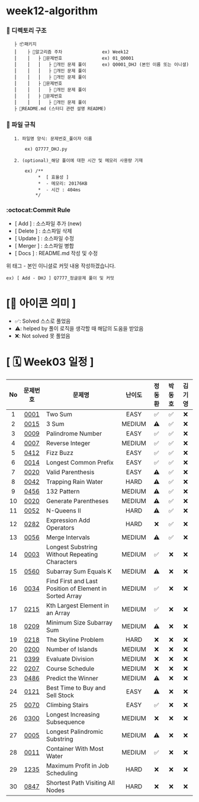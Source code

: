 # week12-algorithm

### **📌 디렉토리 구조**

       ├ 📦패키지
       ⎮    ├ 📁알고리즘 주차               ex) Week12
       ⎮    ⎮   ├ 📁문제번호               ex) 01_Q0001
       ⎮    ⎮   ⎮   ├︎ 📃개인 문제 풀이      ex) Q0001_DHJ (본인 이름 또는 이니셜)
       ⎮    ⎮   ⎮   ├︎ 📃개인 문제 풀이
       ⎮    ⎮   ⎮   ├ 📃개인 문제 풀이
       ⎮    ⎮   ├ 📁문제번호  
       ⎮    ⎮   ⎮   ├︎ 📃개인 문제 풀이
       ⎮    ⎮   ├ 📁문제번호
       ⎮    ⎮   ⎮   ├ 📃개인 문제 풀이
       ├ 📝README.md (스터디 관련 설명 README)

### **📌 파일 규칙**

       1. 파일명 양식: 문제번호_풀이자 이름
   
           ex) Q7777_DHJ.py

       2. (optional)_해당 풀이에 대한 시간 및 메모리 사용량 기재
           
           ex) /**
                *  [ 효율성 ]
                *  - 메모리: 20176KB
                *  - 시간 : 404ms
               */

### **:octocat:Commit Rule** ###

- [ Add ]    : 소스파일 추가 (new)
- [ Delete ] : 소스파일 삭제
- [ Update ] : 소스파일 수정
- [ Merger ] : 소스파일 병합
- [ Docs ]   : README.md 작성 및 수정

위 태그 - 본인 이니셜로 커밋 내용 작성하겠습니다.

    ex) [ Add - DHJ ] Q7777_정글문제 풀이 및 커밋

# **[📌 아이콘 의미 ]**

- ✅: Solved 스스로 풀었음
- ⚠️: helped by 풀이 로직을 생각할 때 해답의 도움을 받았음
- ❌: Not solved 못 풀었음

# **[ 🗓 Week03 일정 ]**

|No|문제번호|문제명|난이도|정동환|박동호|김기영
|:-:|:-----:|-------|:-----:|:-----:|:-----:|:-----:|
|1|[0001](https://leetcode.com/problems/two-sum/) |Two Sum|EASY|✅|✅|❌|
|2|[0015](https://leetcode.com/problems/3sum/) |3 Sum|MEDIUM|⚠️|✅|❌|
|3|[0009](https://leetcode.com/problems/palindrome-number/) |Palindrome Number|EASY|✅|✅|❌|
|4|[0007](https://leetcode.com/problems/reverse-integer/) |Reverse Integer|MEDIUM|✅|✅|❌|
|5|[0412](https://leetcode.com/problems/fizz-buzz/) |Fizz Buzz|EASY|✅|✅|❌|
|6|[0014](https://leetcode.com/problems/longest-common-prefix/) |Longest Common Prefix|EASY|✅|✅|❌|
|7|[0020](https://leetcode.com/problems/valid-parentheses/description/) |Valid Parenthesis|EASY|⚠️|✅|❌|
|8|[0042](https://leetcode.com/problems/trapping-rain-water/) |Trapping Rain Water|HARD|⚠️|✅|❌|
|9|[0456](https://leetcode.com/problems/132-pattern/) |132 Pattern|MEDIUM|⚠️|✅|❌|
|10|[0020](https://leetcode.com/problems/generate-parentheses/) |Generate Parentheses|MEDIUM|⚠️|✅|❌|
|11|[0052](https://leetcode.com/problems/n-queens-ii/) |N-Queens II|HARD|⚠️|✅|❌|
|12|[0282](https://leetcode.com/problems/expression-add-operators/) |Expression Add Operators|HARD|❌|✅|❌|
|13|[0056](https://leetcode.com/problems/merge-intervals/) |Merge Intervals|MEDIUM|⚠️|✅|❌|
|14|[0003](https://leetcode.com/problems/longest-substring-without-repeating-characters/) |Longest Substring Without Repeating Characters|MEDIUM|✅|❌|❌|
|15|[0560](https://leetcode.com/problems/subarray-sum-equals-k/) |Subarray Sum Equals K|MEDIUM|⚠️|❌|❌|
|16|[0034](https://leetcode.com/problems/find-first-and-last-position-of-element-in-sorted-array/) |Find First and Last Position of Element in Sorted Array|MEDIUM|✅|❌|❌|
|17|[0215](https://leetcode.com/problems/kth-largest-element-in-an-array/) |Kth Largest Element in an Array|MEDIUM|✅|❌|❌|
|18|[0209](https://leetcode.com/problems/minimum-size-subarray-sum/) |Minimum Size Subarray Sum|MEDIUM|⚠️|❌|❌|
|19|[0218](https://leetcode.com/problems/the-skyline-problem/description/) |The Skyline Problem|HARD|❌|❌|❌|
|20|[0200](https://leetcode.com/problems/number-of-islands/) |Number of Islands|MEDIUM|❌|❌|❌|
|21|[0399](https://leetcode.com/problems/evaluate-division/) |Evaluate Division|MEDIUM|❌|❌|❌|
|22|[0207](https://leetcode.com/problems/course-schedule/) |Course Schedule|MEDIUM|❌|❌|❌|
|23|[0486](https://leetcode.com/problems/predict-the-winner/) |Predict the Winner|MEDIUM|⚠️|❌|❌|
|24|[0121](https://leetcode.com/problems/best-time-to-buy-and-sell-stock/) |Best Time to Buy and Sell Stock|EASY|⚠️|❌|❌|
|25|[0070](https://leetcode.com/problems/climbing-stairs/) |Climbing Stairs|EASY|✅|❌|❌|
|26|[0300](https://leetcode.com/problems/longest-increasing-subsequence/) |Longest Increasing Subsequence|MEDIUM|❌|❌|❌|
|27|[0005](https://leetcode.com/problems/longest-palindromic-substring/) |Longest Palindromic Substring|MEDIUM|⚠️|❌|❌|
|28|[0011](https://leetcode.com/problems/container-with-most-water/) |Container With Most Water|MEDIUM|✅|❌|❌|
|29|[1235](https://leetcode.com/problems/maximum-profit-in-job-scheduling/) |Maximum Profit in Job Scheduling|HARD|❌|❌|❌|
|30|[0847](https://leetcode.com/problems/shortest-path-visiting-all-nodes/) |Shortest Path Visiting All Nodes|HARD|❌|❌|❌|
